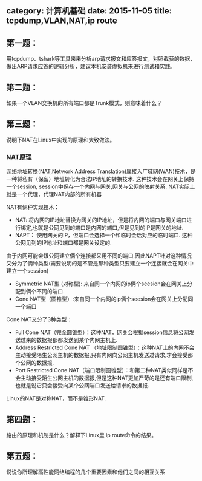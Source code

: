 category: 计算机基础
date: 2015-11-05
title: tcpdump,VLAN,NAT,ip route
---
## 第一题：
用tcpdump、tshark等工具来来分析arp请求报文和应答报文，对照截获的数据，做出ARP请求应答的逻辑分析，建议本机安装虚拟机来进行测试和实践。

## 第二题：
如果一个VLAN交换机的所有端口都是Trunk模式，则意味着什么？

## 第三题：
说明下NAT在Linux中实现的原理和大致做法。

### NAT原理
网络地址转换(NAT,Network Address Translation)属接入广域网(WAN)技术，是一种将私有（保留）地址转化为合法IP地址的转换技术. 这种技术会在网关上保持一个session, session中保存一个内网与网关,网关与公网的映射关系. NAT实际上就是一个代理，代理NAT内部的所有机器

NAT有俩种实现技术：
* NAT: 将内网的IP地址替换为网关的IP地址，但是将内网的端口与网关端口进行绑定,也就是公网见到的端口是内网的端口,但是见到的IP是网关的地址.
* NAPT：	使用网关的IP，但端口会选择一个和临时会话对应的临时端口. 这种公网见到的IP地址和端口都是网关设定的.

由于内网可能会跟公网建立俩个连接都采用不同的端口,因此NAPT针对这种情况又分为了俩种类型(需要说明的是不管是那种类型只要建立一个连接就会在网关中建立一个session)
* Symmetric NAT型 (对称型): 来自同一个内网的ip俩个seesion会在网关上分配到俩个不同的端口.
* Cone NAT型（圆锥型）:来自同一个内网的ip俩个seesion会在网关上分配同一个端口

Cone NAT又分了3种类型：
* Full Cone NAT（完全圆锥型）：这种NAT，网关会根据session信息将公网发送过来的数据报都都发送到某个内网主机上.
* Address Restricted Cone NAT （地址限制圆锥型）：这种NAT上的内网不会主动接受陌生公网主机的数据报,只有内网向公网主机发送过请求,才会接受那个公网的数据报.
* Port Restricted Cone NAT（端口限制圆锥型）：和第二种NAT类似同样是不会主动接受陌生公网主机的数据报,但是这种NAT更加严苛的是还有端口限制,也就是说它只会接受向某个公网端口发送给请求的数据报.

Linux的NAT是对称NAT，而不是锥形NAT.



## 第四题：
路由的原理和机制是什么？解释下Linux里 ip route命令的结果。

## 第五题：
说说你所理解高性能网络编程的几个重要因素和他们之间的相互关系
